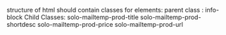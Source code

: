 structure of html should contain classes for elements:
parent class : info-block
Child Classes:
solo-mailtemp-prod-title
solo-mailtemp-prod-shortdesc
solo-mailtemp-prod-price
solo-mailtemp-prod-url
<!--
Example: -
<div class="info-block">
    product 1
    <img class="solo-mailtemp-prod-img">
    <div class="solo-mailtemp-prod-title"></div>
    <div class="solo-mailtemp-prod-shortdesc"></div>
    <div class="solo-mailtemp-prod-price"></div>
    <div class="solo-mailtemp-prod-url"></div>
</div>
<div class="info-block">
    product 2
    <img class="solo-mailtemp-prod-img">
    <div class="solo-mailtemp-prod-title"></div>
    <div class="solo-mailtemp-prod-shortdesc"></div>
    <div class="solo-mailtemp-prod-price"></div>
    <div class="solo-mailtemp-prod-url"></div>
</div> -->



